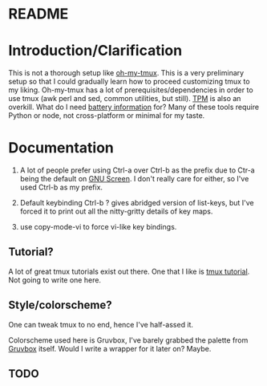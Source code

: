 # README

# Introduction/Clarification

This is not a thorough setup like
[oh-my-tmux](https://github.com/gpakosz/.tmux). This is a very
preliminary setup so that I could gradually learn how to proceed
customizing tmux to my liking. Oh-my-tmux has a lot of
prerequisites/dependencies in order to use tmux (awk perl and sed,
common utilities, but still). [TPM](https://github.com/tmux-plugins/tpm)
is also an overkill. What do I need [battery
information](https://github.com/tmux-plugins/list) for? Many of these
tools require Python or node, not cross-platform or minimal for my
taste.

# Documentation

1. A lot of people prefer using Ctrl-a over Ctrl-b as the prefix due to
   Ctr-a being the default on [GNU
   Screen](https://www.gnu.org/software/screen/). I don't really care
   for either, so I've used Ctrl-b as my prefix.

2. Default keybinding Ctrl-b ? gives abridged version of list-keys, but
   I've forced it to print out all the nitty-gritty details of key maps.

3. use copy-mode-vi to force vi-like key bindings.



## Tutorial?

A lot of great tmux tutorials exist out there. One that I like is [tmux
tutorial](https://protechnotes.com/comprehensive-tmux-tutorial-for-beginners-with-a-cheat-sheet/).
Not going to write one here.

## Style/colorscheme?

One can tweak tmux to no end, hence I've half-assed it. 

Colorscheme used here is Gruvbox, I've barely grabbed the palette from
[Gruvbox](https://github.com/morhetz/gruvbox) itself. Would I write a
wrapper for it later on? Maybe.  

## TODO
